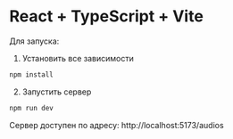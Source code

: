 # React + TypeScript + Vite

Для запуска:
1. Установить все зависимости
```js
npm install
```
2. Запустить сервер
```js
npm run dev
```
Сервер доступен по адресу: http://localhost:5173/audios

